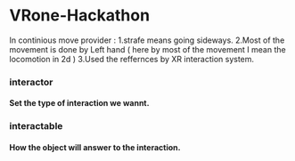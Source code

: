 # VRone-Hackathon
In continious move provider :
  1.strafe means going sideways.
  2.Most of the movement is done by Left hand ( here by most of the movement I mean the locomotion in 2d )
  3.Used the reffernces by XR interaction system.
### interactor  
#### Set the type of interaction we wannt.
### interactable
#### How the object will answer to the interaction.

  
  
